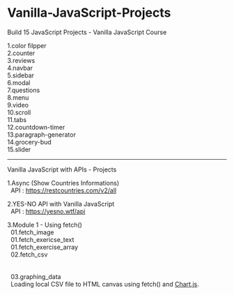 # Vanilla-JavaScript-Projects

Build 15 JavaScript Projects - Vanilla JavaScript Course

1.color filpper <br />
2.counter <br />
3.reviews <br />
4.navbar <br />
5.sidebar <br />
6.modal <br />
7.questions <br />
8.menu <br />
9.video <br />
10.scroll <br />
11.tabs <br />
12.countdown-timer <br />
13.paragraph-generator <br />
14.grocery-bud <br />
15.slider <br />

_______________________________________________________________________________________________________________________________________________________________________

Vanilla JavaScript with APIs - Projects

1.Async (Show Countries Informations)<br />
&nbsp; API : https://restcountries.com/v2/all <br />

2.YES-NO API with Vanilla JavaScript <br />
&nbsp; API : https://yesno.wtf/api <br />

3.Module 1 - Using fetch() <br />
&nbsp; 01.fetch_image <br />
&nbsp; 01.fetch_exericse_text <br />
&nbsp; 01.fetch_exercise_array <br />
&nbsp; 02.fetch_csv <br /><br /><br />
&nbsp; 03.graphing_data<br />
&nbsp;&nbsp;Loading local CSV file to HTML canvas using fetch() and [Chart.js](https://www.jsdelivr.com/package/npm/chart.js).&nbsp;&nbsp;

